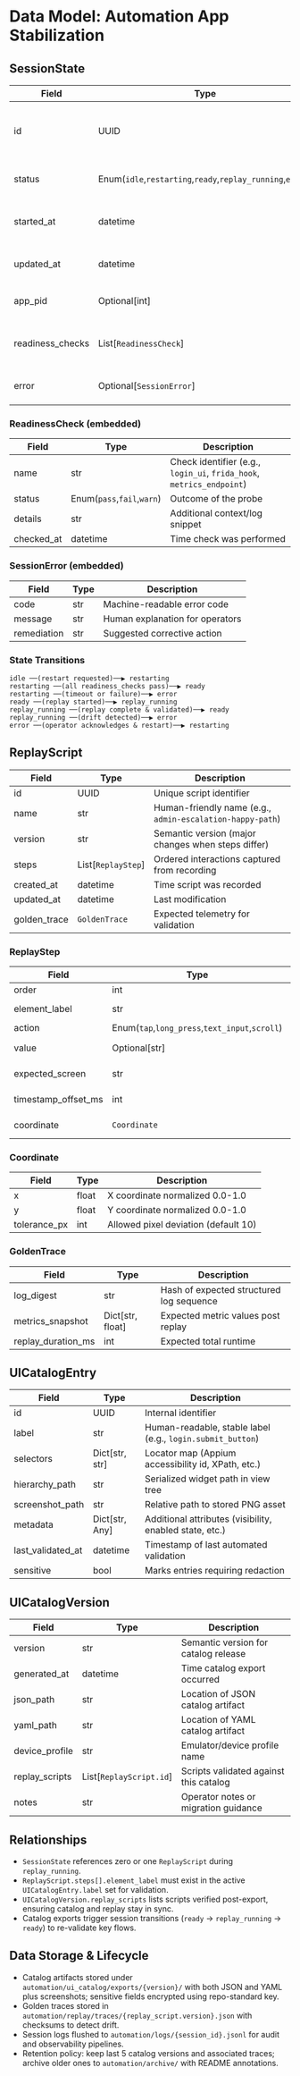 # Data Model: Automation App Stabilization

## SessionState
| Field | Type | Description |
|-------|------|-------------|
| id | UUID | Unique identifier for a restart/replay session |
| status | Enum(`idle`,`restarting`,`ready`,`replay_running`,`error`) | Current lifecycle stage |
| started_at | datetime | Timestamp when the session began |
| updated_at | datetime | Last heartbeat received |
| app_pid | Optional[int] | Process ID reported by Appium/ADB |
| readiness_checks | List[`ReadinessCheck`] | Results for UI, hook, metrics probes |
| error | Optional[`SessionError`] | Structured failure information |

### ReadinessCheck (embedded)
| Field | Type | Description |
|-------|------|-------------|
| name | str | Check identifier (e.g., `login_ui`, `frida_hook`, `metrics_endpoint`) |
| status | Enum(`pass`,`fail`,`warn`) | Outcome of the probe |
| details | str | Additional context/log snippet |
| checked_at | datetime | Time check was performed |

### SessionError (embedded)
| Field | Type | Description |
|-------|------|-------------|
| code | str | Machine-readable error code |
| message | str | Human explanation for operators |
| remediation | str | Suggested corrective action |

### State Transitions
```
idle ──(restart requested)──▶ restarting
restarting ──(all readiness_checks pass)──▶ ready
restarting ──(timeout or failure)──▶ error
ready ──(replay started)──▶ replay_running
replay_running ──(replay complete & validated)──▶ ready
replay_running ──(drift detected)──▶ error
error ──(operator acknowledges & restart)──▶ restarting
```

## ReplayScript
| Field | Type | Description |
|-------|------|-------------|
| id | UUID | Unique script identifier |
| name | str | Human-friendly name (e.g., `admin-escalation-happy-path`) |
| version | str | Semantic version (major changes when steps differ) |
| steps | List[`ReplayStep`] | Ordered interactions captured from recording |
| created_at | datetime | Time script was recorded |
| updated_at | datetime | Last modification |
| golden_trace | `GoldenTrace` | Expected telemetry for validation |

### ReplayStep
| Field | Type | Description |
|-------|------|-------------|
| order | int | Step index |
| element_label | str | Reference into `UICatalogEntry.label` |
| action | Enum(`tap`,`long_press`,`text_input`,`scroll`) | Interaction type |
| value | Optional[str] | Payload (e.g., text string) |
| expected_screen | str | Screenshot hash or identifier for context |
| timestamp_offset_ms | int | Milliseconds since replay start |
| coordinate | `Coordinate` | Expected tap coordinates |

### Coordinate
| Field | Type | Description |
|-------|------|-------------|
| x | float | X coordinate normalized 0.0-1.0 |
| y | float | Y coordinate normalized 0.0-1.0 |
| tolerance_px | int | Allowed pixel deviation (default 10) |

### GoldenTrace
| Field | Type | Description |
|-------|------|-------------|
| log_digest | str | Hash of expected structured log sequence |
| metrics_snapshot | Dict[str, float] | Expected metric values post replay |
| replay_duration_ms | int | Expected total runtime |

## UICatalogEntry
| Field | Type | Description |
|-------|------|-------------|
| id | UUID | Internal identifier |
| label | str | Human-readable, stable label (e.g., `login.submit_button`) |
| selectors | Dict[str, str] | Locator map (Appium accessibility id, XPath, etc.) |
| hierarchy_path | str | Serialized widget path in view tree |
| screenshot_path | str | Relative path to stored PNG asset |
| metadata | Dict[str, Any] | Additional attributes (visibility, enabled state, etc.) |
| last_validated_at | datetime | Timestamp of last automated validation |
| sensitive | bool | Marks entries requiring redaction |

## UICatalogVersion
| Field | Type | Description |
|-------|------|-------------|
| version | str | Semantic version for catalog release |
| generated_at | datetime | Time catalog export occurred |
| json_path | str | Location of JSON catalog artifact |
| yaml_path | str | Location of YAML catalog artifact |
| device_profile | str | Emulator/device profile name |
| replay_scripts | List[`ReplayScript.id`] | Scripts validated against this catalog |
| notes | str | Operator notes or migration guidance |

## Relationships
- `SessionState` references zero or one `ReplayScript` during `replay_running`.
- `ReplayScript.steps[].element_label` must exist in the active `UICatalogEntry.label` set for validation.
- `UICatalogVersion.replay_scripts` lists scripts verified post-export, ensuring catalog and replay stay in sync.
- Catalog exports trigger session transitions (`ready` → `replay_running` → `ready`) to re-validate key flows.

## Data Storage & Lifecycle
- Catalog artifacts stored under `automation/ui_catalog/exports/{version}/` with both JSON and YAML plus screenshots; sensitive fields encrypted using repo-standard key.
- Golden traces stored in `automation/replay/traces/{replay_script.version}.json` with checksums to detect drift.
- Session logs flushed to `automation/logs/{session_id}.jsonl` for audit and observability pipelines.
- Retention policy: keep last 5 catalog versions and associated traces; archive older ones to `automation/archive/` with README annotations.
